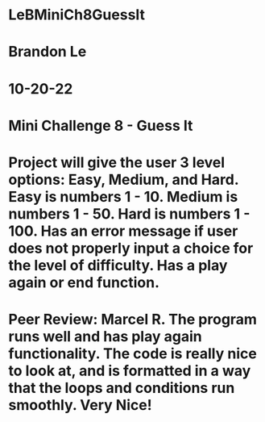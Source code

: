 # LeBMiniCh8GuessIt
# Brandon Le
# 10-20-22
# Mini Challenge 8 - Guess It
# Project will give the user 3 level options: Easy, Medium, and Hard. Easy is numbers 1 - 10. Medium is numbers 1 - 50. Hard is numbers 1 - 100. Has an error message if user does not properly input a choice for the level of difficulty. Has a play again or end function.
# Peer Review: Marcel R. The program runs well and has play again functionality. The code is really nice to look at, and is formatted in a way that the loops and conditions run smoothly. Very Nice!
